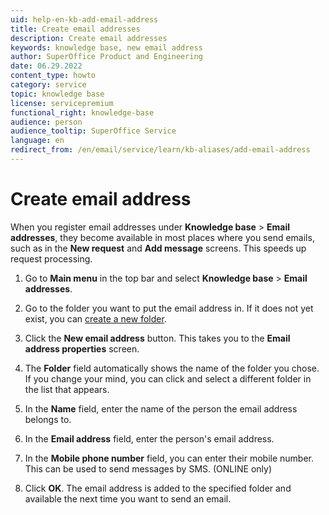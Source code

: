 ```yaml
---
uid: help-en-kb-add-email-address
title: Create email addresses
description: Create email addresses
keywords: knowledge base, new email address
author: SuperOffice Product and Engineering
date: 06.29.2022
content_type: howto
category: service
topic: knowledge base
license: servicepremium
functional_right: knowledge-base
audience: person
audience_tooltip: SuperOffice Service
language: en
redirect_from: /en/email/service/learn/kb-aliases/add-email-address
---
```


# Create email address

When you register email addresses under **Knowledge base** > **Email addresses**, they become available in most places where you send emails, such as in the **New request** and **Add message** screens. This speeds up request processing.

1. Go to <i class="ph ph-list" aria-hidden="true"></i> **Main menu** in the top bar and select **Knowledge base** > **Email addresses**.

1. Go to the folder you want to put the email address in. If it does not yet exist, you can [create a new folder][1].

1. Click the **New email address** button. This takes you to the **Email address properties** screen.

1. The **Folder** field automatically shows the name of the folder you chose. If you change your mind, you can click <i class="ph ph-caret-down" aria-label="Chevron"></i> and select a different folder in the list that appears.

1. In the **Name** field, enter the name of the person the email address belongs to.

1. In the **Email address** field, enter the person's email address.

1. In the **Mobile phone number** field, you can enter their mobile number. This can be used to send messages by SMS. (ONLINE only)

1. Click **OK**. The email address is added to the specified folder and available the next time you want to send an email.

<!-- Referenced links -->
[1]: ../manage-folders.md
